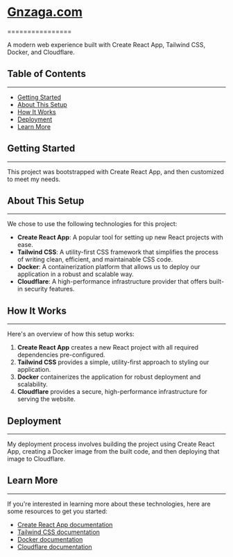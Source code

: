 # [Gnzaga.com](https://gnzaga.com)
================

A modern web experience built with Create React App, Tailwind CSS, Docker, and Cloudflare.

## Table of Contents
-----------------

* [Getting Started](#getting-started)
* [About This Setup](#about-this-setup)
* [How It Works](#how-it-works)
* [Deployment](#deployment)
* [Learn More](#learn-more)

## Getting Started
----------------

This project was bootstrapped with Create React App, and then customized to meet my needs.

## About This Setup
-------------------

We chose to use the following technologies for this project:

* **Create React App**: A popular tool for setting up new React projects with ease.
* **Tailwind CSS**: A utility-first CSS framework that simplifies the process of writing clean, efficient, and maintainable CSS code.
* **Docker**: A containerization platform that allows us to deploy our application in a robust and scalable way.
* **Cloudflare**: A high-performance infrastructure provider that offers built-in security features.

## How It Works
----------------

Here's an overview of how this setup works:

1. **Create React App** creates a new React project with all required dependencies pre-configured.
2. **Tailwind CSS** provides a simple, utility-first approach to styling our application.
3. **Docker** containerizes the application for robust deployment and scalability.
4. **Cloudflare** provides a secure, high-performance infrastructure for serving the website.

## Deployment
-------------

My deployment process involves building the project using Create React App, creating a Docker image from the built code, and then deploying that image to Cloudflare.

## Learn More
--------------

If you're interested in learning more about these technologies, here are some resources to get you started:

* [Create React App documentation](https://facebook.github.io/create-react-app/docs/getting-started)
* [Tailwind CSS documentation](https://tailwindcss.com/docs/installation)
* [Docker documentation](https://docs.docker.com/)
* [Cloudflare documentation](https://developers.cloudflare.com/)
